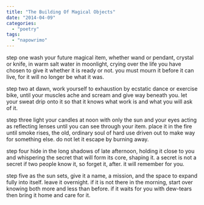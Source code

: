 ```yaml
---
title: "The Building Of Magical Objects"
date: "2014-04-09"
categories: 
  - "poetry"
tags: 
  - "napowrimo"
---
```


step one wash your future magical item, whether wand or pendant, crystal or knife, in warm salt water in moonlight, crying over the life you have chosen to give it whether it is ready or not. you must mourn it before it can live, for it will no longer be what it was.

step two at dawn, work yourself to exhaustion by ecstatic dance or exercise bike, until your muscles ache and scream and give way beneath you. let your sweat drip onto it so that it knows what work is and what you will ask of it.

step three light your candles at noon with only the sun and your eyes acting as reflecting lenses until you can see through your item. place it in the fire until smoke rises, the old, ordinary soul of hard use driven out to make way for something else. do not let it escape by burning away.

step four hide in the long shadows of late afternoon, holding it close to you and whispering the secret that will form its core, shaping it. a secret is not a secret if two people know it, so forget it, after. it will remember for you.

step five as the sun sets, give it a name, a mission, and the space to expand fully into itself. leave it overnight. if it is not there in the morning, start over knowing both more and less than before. if it waits for you with dew-tears then bring it home and care for it.
